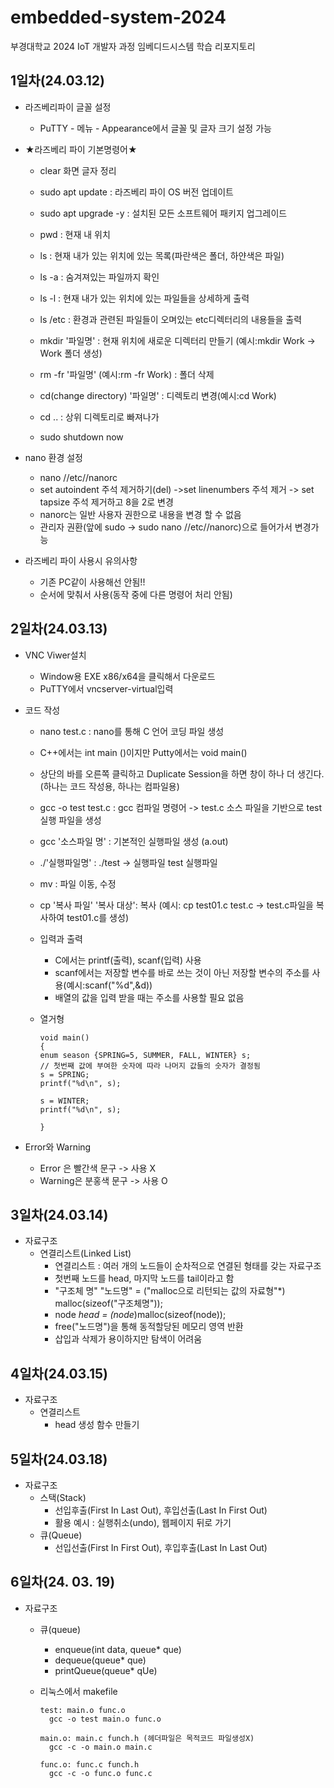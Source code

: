 # embedded-system-2024
부경대학교 2024 IoT 개발자 과정 임베디드시스템 학습 리포지토리

## 1일차(24.03.12)

- 라즈베리파이 글꼴 설정
	- PuTTY - 메뉴  - Appearance에서 글꼴 및 글자 크기 설정 가능

- ★라즈베리 파이 기본명령어★
	- clear 화면 글자 정리
	- sudo apt update : 라즈베리 파이 OS 버전 업데이트
	- sudo apt upgrade -y : 설치된 모든 소프트웨어 패키지 업그레이드

	- pwd : 현재 내 위치
	- ls : 현재 내가 있는 위치에 있는 목록(파란색은 폴더, 하얀색은 파일)
	- ls -a : 숨겨져있는 파일까지 확인
	- ls -l : 현재 내가 있는 위치에 있는 파일들을 상세하게 출력
	- ls /etc : 환경과 관련된 파일들이 오며있는 etc디렉터리의 내용들을 출력
	- mkdir '파일명' : 현재 위치에 새로운 디렉터리 만들기 (예시:mkdir Work -> Work 폴더 생성)
	- rm -fr	 '파일명' (예시:rm -fr Work) : 폴더 삭제
	- cd(change directory) '파일명' : 디렉토리 변경(예시:cd Work)
	- cd .. : 상위 디렉토리로 빠져나가
	- sudo shutdown now 

- nano 환경 설정
	- nano //etc//nanorc
	- set autoindent 주석 제거하기(del) ->set linenumbers 주석 제거 -> set tapsize 주석 제거하고 8을 2로 변경
	- nanorc는 일반 사용자 권한으로 내용을 변경 할 수 없음
	- 관리자 권환(앞에 sudo -> sudo nano //etc//nanorc)으로 들어가서 변경가능

- 라즈베리 파이 사용시 유의사항
	- 기존 PC같이 사용해선 안됨!!
	- 순서에 맞춰서 사용(동작 중에 다른 명령어 처리 안됨)
	
## 2일차(24.03.13)
- VNC Viwer설치
	- Window용 EXE x86/x64을 클릭해서 다운로드
	- PuTTY에서 vncserver-virtual입력
		
- 코드 작성
	- nano test.c : nano를 통해 C 언어 코딩 파일 생성
	- C++에서는 int main ()이지만 Putty에서는 void main()
	- 상단의 바를 오른쪽 클릭하고 Duplicate Session을 하면 창이 하나 더 생긴다.(하나는 코드 작성용, 하나는 컴파일용)
	- gcc -o test test.c : gcc 컴파일 명령어 -> test.c 소스 파일을 기반으로 test 실행 파일을 생성
	- gcc '소스파일 명' : 기본적인 실행파일 생성 (a.out)
	- ./'실행파일명' : ./test -> 실행파일 test 실행파일
	- mv : 파일 이동, 수정
	- cp '복사 파일' '복사 대상': 복사 (예시: cp test01.c test.c -> test.c파일을 복사하여 test01.c를 생성)
	
	- 입력과 출력
		- C에서는 printf(출력), scanf(입력) 사용
		- scanf에서는 저장할 변수를 바로 쓰는 것이 아닌 저장할 변수의 주소를 사용(예시:scanf("%d",&d))
		- 배열의 값을 입력 받을 때는 주소를 사용할 필요 없음
		
	- 열거형
		```
		void main()
		{
		enum season {SPRING=5, SUMMER, FALL, WINTER} s;
		// 첫번째 값에 부여한 숫자에 따라 나머지 값들의 숫자가 결정됨
		s = SPRING;
		printf("%d\n", s);

		s = WINTER;
		printf("%d\n", s);

		}
		```	
	
- Error와 Warning
	- Error 은 빨간색 문구 -> 사용 X
	- Warning은 분홍색 문구 -> 사용 O
	
## 3일차(24.03.14)
- 자료구조
	- 연결리스트(Linked List)
		- 연결리스트 : 여러 개의 노드들이 순차적으로 연결된 형태를 갖는 자료구조
		- 첫번째 노드를 head, 마지막 노드를 tail이라고 함
		- "구조체 명" "노드명" = ("malloc으로 리턴되는 값의 자료형"*) malloc(sizeof("구조체명"));
		- node *head = (node*)malloc(sizeof(node));
		- free("노드명")을 통해 동적할당된 메모리 영역 반환
		- 삽입과 삭제가 용이하지만 탐색이 어려움
		
## 4일차(24.03.15)
- 자료구조
	- 연결리스트
		- head 생성 함수 만들기
		
## 5일차(24.03.18)
- 자료구조
	- 스택(Stack)
		- 선입후출(First In Last Out), 후입선출(Last In First Out)
		- 활용 예시 : 실행취소(undo), 웹페이지 뒤로 가기
	- 큐(Queue)
		- 선입선출(First In First Out), 후입후출(Last In Last Out)
		
## 6일차(24. 03. 19)
- 자료구조
	- 큐(queue)
		- enqueue(int data, queue* que)
		- dequeue(queue* que)
		- printQueue(queue* qUe)
		
	- 리눅스에서 makefile
		```
		test: main.o func.o
		  gcc -o test main.o func.o

		main.o: main.c funch.h (헤더파일은 목적코드 파일생성X)
		  gcc -c -o main.o main.c

		func.o: func.c funch.h
		  gcc -c -o func.o func.c
		```
	